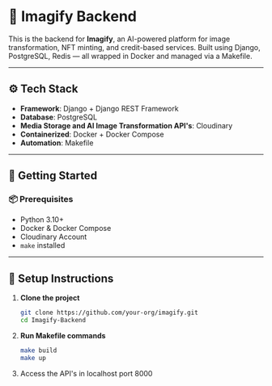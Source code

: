 # 🧠 Imagify Backend

This is the backend for **Imagify**, an AI-powered platform for image transformation, NFT minting, and credit-based services. Built using Django, PostgreSQL, Redis — all wrapped in Docker and managed via a Makefile.

---

## ⚙️ Tech Stack

- **Framework**: Django + Django REST Framework
- **Database**: PostgreSQL
- **Media Storage and AI Image Transformation API's**: Cloudinary
- **Containerized**: Docker + Docker Compose
- **Automation**: Makefile

---

## 🚀 Getting Started

### 📦 Prerequisites

- Python 3.10+
- Docker & Docker Compose
- Cloudinary Account
- `make` installed

---

## 🔧 Setup Instructions

1. **Clone the project**  
   ```bash
   git clone https://github.com/your-org/imagify.git
   cd Imagify-Backend
   ```
2. **Run Makefile commands**  
   ```bash
   make build
   make up
   ```
3. Access the API's in localhost port 8000

